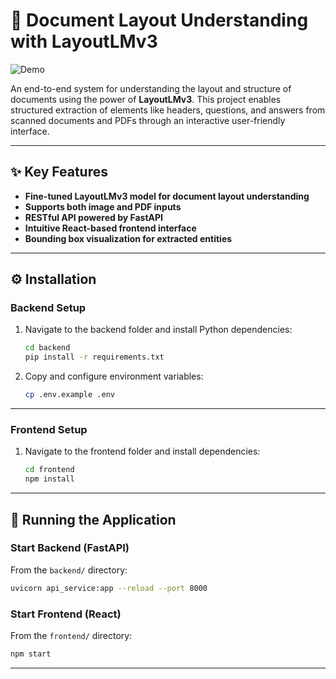 # 🧾 Document Layout Understanding with LayoutLMv3

![Demo](/screenshots/doclayout_demo.gif)

An end-to-end system for understanding the layout and structure of documents using the power of **LayoutLMv3**. This project enables structured extraction of elements like headers, questions, and answers from scanned documents and PDFs through an interactive user-friendly interface.

---

## ✨ Key Features

- **Fine-tuned LayoutLMv3 model for document layout understanding**
- **Supports both image and PDF inputs**
- **RESTful API powered by FastAPI**
- **Intuitive React-based frontend interface**
- **Bounding box visualization for extracted entities**

---

## ⚙️ Installation

### Backend Setup

1. Navigate to the backend folder and install Python dependencies:

   ```bash
   cd backend
   pip install -r requirements.txt
   ```

2. Copy and configure environment variables:

   ```bash
   cp .env.example .env
   ```

---

### Frontend Setup

1. Navigate to the frontend folder and install dependencies:

   ```bash
   cd frontend
   npm install
   ```

---

## 🚀 Running the Application

### Start Backend (FastAPI)

From the `backend/` directory:

```bash
uvicorn api_service:app --reload --port 8000
```

### Start Frontend (React)

From the `frontend/` directory:

```bash
npm start
```

---